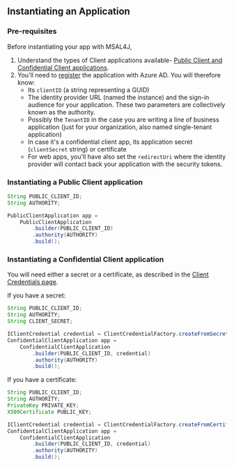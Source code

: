 ## Instantiating an Application

### Pre-requisites

Before instantiating your app with MSAL4J,
1. Understand the types of Client applications available- [Public Client and Confidential Client applications](https://docs.microsoft.com/en-us/azure/active-directory/develop/msal-client-applications).
1. You'll need to [register](https://docs.microsoft.com/en-us/azure/active-directory/develop/quickstart-register-app) the application with Azure AD. You will therefore know:
    - Its `clientID` (a string representing a GUID)
    - The identity provider  URL (named the instance) and the sign-in audience for your application. These two parameters are collectively known as the authority.
    - Possibly the `TenantID` in the case you are writing a line of business application (just for your organization, also named single-tenant application)
    - In case it's a confidential client app, its application secret (`clientSecret` string) or certificate
    - For web apps, you'll have also set the `redirectUri` where the identity provider will contact back your application with the security tokens.

### Instantiating a Public Client application

```java
String PUBLIC_CLIENT_ID;
String AUTHORITY;

PublicClientApplication app = 
    PublicClientApplication
        .builder(PUBLIC_CLIENT_ID)
        .authority(AUTHORITY)
        .build();
```

### Instantiating a Confidential Client application

You will need either a secret or a certificate, as described in the [Client Credentials page](https://github.com/AzureAD/microsoft-authentication-library-for-java/wiki/Client-Credentials). 

If you have a secret:
```java
String PUBLIC_CLIENT_ID;
String AUTHORITY;
String CLIENT_SECRET;

IClientCredential credential = ClientCredentialFactory.createFromSecret(CLIENT_SECRET);
ConfidentialClientApplication app = 
    ConfidentialClientApplication
        .builder(PUBLIC_CLIENT_ID, credential)
        .authority(AUTHORITY)
        .build();
```

If you have a certificate:
```java
String PUBLIC_CLIENT_ID;
String AUTHORITY;
PrivateKey PRIVATE_KEY;  
X509Certificate PUBLIC_KEY;

IClientCredential credential = ClientCredentialFactory.createFromCertificate(PRIVATE_KEY, PUBLIC_KEY);
ConfidentialClientApplication app = 
    ConfidentialClientApplication
        .builder(PUBLIC_CLIENT_ID, credential)
        .authority(AUTHORITY)
        .build();
```
